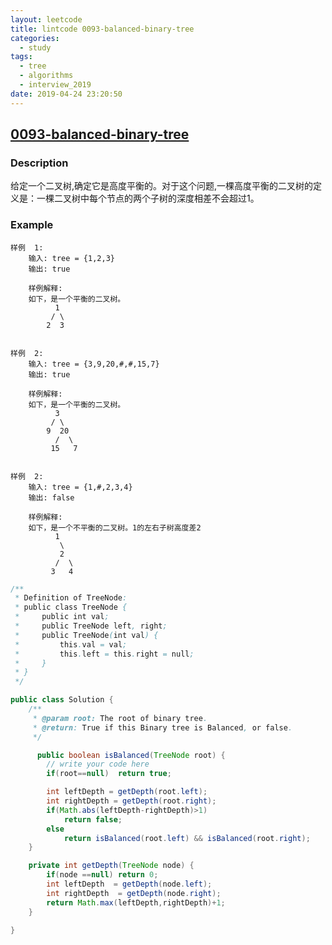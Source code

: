 ```yaml
---
layout: leetcode
title: lintcode 0093-balanced-binary-tree
categories:
  - study
tags:
  - tree
  - algorithms
  - interview_2019
date: 2019-04-24 23:20:50
---
```


## <a href="https://www.lintcode.com/problem/balanced-binary-tree/description" target="_blank">0093-balanced-binary-tree</a>

### Description

<p>给定一个二叉树,确定它是高度平衡的。对于这个问题,一棵高度平衡的二叉树的定义是：一棵二叉树中每个节点的两个子树的深度相差不会超过1。&nbsp;<br></p>

### Example

```
样例  1:
	输入: tree = {1,2,3}
	输出: true

	样例解释:
	如下，是一个平衡的二叉树。
		  1
		 / \
		2  3


样例  2:
	输入: tree = {3,9,20,#,#,15,7}
	输出: true

	样例解释:
	如下，是一个平衡的二叉树。
		  3
		 / \
		9  20
		  /  \
		 15   7


样例  2:
	输入: tree = {1,#,2,3,4}
	输出: false

	样例解释:
	如下，是一个不平衡的二叉树。1的左右子树高度差2
		  1
		   \
		   2
		  /  \
		 3   4

```

```java
/**
 * Definition of TreeNode:
 * public class TreeNode {
 *     public int val;
 *     public TreeNode left, right;
 *     public TreeNode(int val) {
 *         this.val = val;
 *         this.left = this.right = null;
 *     }
 * }
 */

public class Solution {
    /**
     * @param root: The root of binary tree.
     * @return: True if this Binary tree is Balanced, or false.
     */

      public boolean isBalanced(TreeNode root) {
        // write your code here
        if(root==null)  return true;

        int leftDepth = getDepth(root.left);
        int rightDepth = getDepth(root.right);
        if(Math.abs(leftDepth-rightDepth)>1)
            return false;
        else
            return isBalanced(root.left) && isBalanced(root.right);
    }

    private int getDepth(TreeNode node) {
        if(node ==null) return 0;
        int leftDepth  = getDepth(node.left);
        int rightDepth  = getDepth(node.right);
        return Math.max(leftDepth,rightDepth)+1;
    }

}
```
